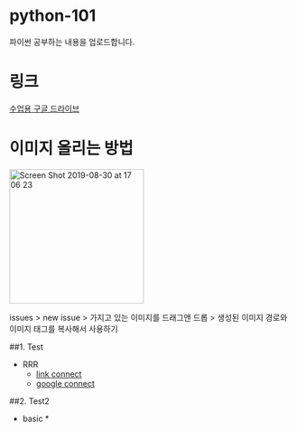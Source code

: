 # python-101
파이썬 공부하는 내용을 업로드합니다.

# 링크


[수업용 구글 드라이브](https://drive.google.com/drive/folders/1JSKY1ORNNaA30A9QLa9TcfgJUuweOfGf) 


# 이미지 올리는 방법


<img width="238" alt="Screen Shot 2019-08-30 at 17 06 23" src="https://user-images.githubusercontent.com/51395335/64004085-8de21a80-cb48-11e9-903c-de94cd63e82b.png">

issues > new issue > 가지고 있는 이미지를 드래그앤 드롭 > 생성된 이미지 경로와 이미지 태그를 복사해서 사용하기



##1. Test
  * RRR
    * [link connect](http://www.naver.com)
    * [google connect](http://www.google.com)
    
##2. Test2
  * basic
  *[]()
